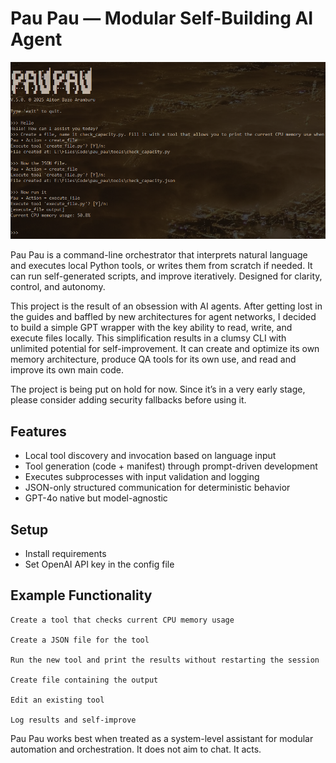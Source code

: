 # Pau Pau — Modular Self-Building AI Agent

![Grid](cover.png)

Pau Pau is a command-line orchestrator that interprets natural language and executes local Python tools, or writes them from scratch if needed. It can run self-generated scripts, and improve iteratively. Designed for clarity, control, and autonomy.

This project is the result of an obsession with AI agents. After getting lost in the guides and baffled by new architectures for agent networks, I decided to build a simple GPT wrapper with the key ability to read, write, and execute files locally. This simplification results in a clumsy CLI with unlimited potential for self-improvement. It can create and optimize its own memory architecture, produce QA tools for its own use, and read and improve its own main code.

The project is being put on hold for now. Since it’s in a very early stage, please consider adding security fallbacks before using it.

## Features

- Local tool discovery and invocation based on language input
- Tool generation (code + manifest) through prompt-driven development
- Executes subprocesses with input validation and logging
- JSON-only structured communication for deterministic behavior
- GPT-4o native but model-agnostic

## Setup

- Install requirements
- Set OpenAI API key in the config file

## Example Functionality

    Create a tool that checks current CPU memory usage

    Create a JSON file for the tool

    Run the new tool and print the results without restarting the session

    Create file containing the output

    Edit an existing tool

    Log results and self-improve

Pau Pau works best when treated as a system-level assistant for modular automation and orchestration. It does not aim to chat. It acts.
